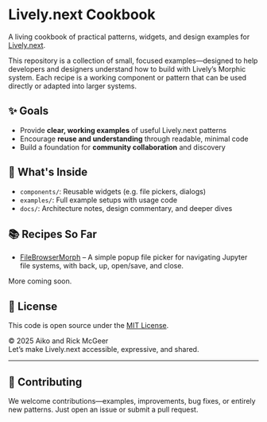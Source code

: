 # Lively.next Cookbook

A living cookbook of practical patterns, widgets, and design examples for [Lively.next](https://lively-next.org).

This repository is a collection of small, focused examples—designed to help developers and designers understand how to build with Lively’s Morphic system. Each recipe is a working component or pattern that can be used directly or adapted into larger systems.

## ✨ Goals

- Provide **clear, working examples** of useful Lively.next patterns
- Encourage **reuse and understanding** through readable, minimal code
- Build a foundation for **community collaboration** and discovery

## 🧩 What's Inside

- `components/`: Reusable widgets (e.g. file pickers, dialogs)
- `examples/`: Full example setups with usage code
- `docs/`: Architecture notes, design commentary, and deeper dives

## 📚 Recipes So Far

- [FileBrowserMorph](components/FileBrowserMorph.js) – A simple popup file picker for navigating Jupyter file systems, with back, up, open/save, and close.

More coming soon.

## 📝 License

This code is open source under the [MIT License](LICENSE).

&copy; 2025 Aiko and Rick McGeer  
Let’s make Lively.next accessible, expressive, and shared.

---

## 🌱 Contributing

We welcome contributions—examples, improvements, bug fixes, or entirely new patterns. Just open an issue or submit a pull request.


